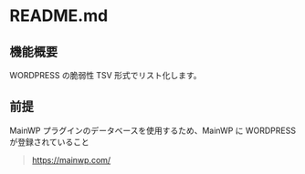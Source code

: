 # README.md

## 機能概要

WORDPRESS の脆弱性 TSV 形式でリスト化します。

## 前提

MainWP プラグインのデータベースを使用するため、MainWP に WORDPRESS が登録されていること

> https://mainwp.com/
